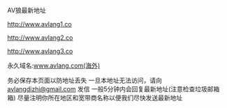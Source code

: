 AV狼最新地址

http://www.avlang1.co

http://www.avlang2.co

http://www.avlang3.co

永久域名:www.avlang.com(海外)

务必保存本页面以防地址丢失
一旦本地址无法访问，请向 avlangdizhi@gmail.com 发信 一般5分钟内会回复最新地址(注意检查垃圾邮箱箱)
尽量注明你所在地区和宽带商名称以便我们尽快发送最新地址
